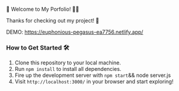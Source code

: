 🎉 Welcome to My Porfolio! 🍳🥂

Thanks for checking out my project! 🚀

DEMO: https://euphonious-pegasus-ea7756.netlify.app/

### How to Get Started 🛠️

1. Clone this repository to your local machine.
2. Run `npm install` to install all dependencies.
3. Fire up the development server with `npm start`&& node server.js
4. Visit `http://localhost:3000/` in your browser and start exploring!
